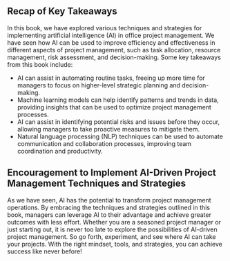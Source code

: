 
## Recap of Key Takeaways

In this book, we have explored various techniques and strategies for implementing artificial intelligence (AI) in office project management. We have seen how AI can be used to improve efficiency and effectiveness in different aspects of project management, such as task allocation, resource management, risk assessment, and decision-making. Some key takeaways from this book include:

- AI can assist in automating routine tasks, freeing up more time for managers to focus on higher-level strategic planning and decision-making.
- Machine learning models can help identify patterns and trends in data, providing insights that can be used to optimize project management processes.
- AI can assist in identifying potential risks and issues before they occur, allowing managers to take proactive measures to mitigate them.
- Natural language processing (NLP) techniques can be used to automate communication and collaboration processes, improving team coordination and productivity.

## Encouragement to Implement AI-Driven Project Management Techniques and Strategies

As we have seen, AI has the potential to transform project management operations. By embracing the techniques and strategies outlined in this book, managers can leverage AI to their advantage and achieve greater outcomes with less effort. Whether you are a seasoned project manager or just starting out, it is never too late to explore the possibilities of AI-driven project management. So go forth, experiment, and see where AI can take your projects. With the right mindset, tools, and strategies, you can achieve success like never before!
